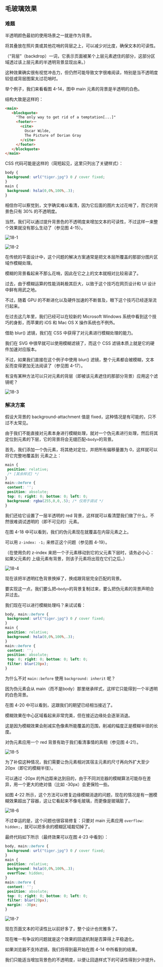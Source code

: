 ## 毛玻璃效果

### 难题

半透明颜色最初的使用场景之一就是作为背景。

将其叠放在照片类或其他花哨的背层之上，可以减少对比度，确保文本的可读性。

（“背层”（backdrop）一词，它表示页面被某个上层元素遮住的部分，这部分区域透过该上层元素的半透明背景显现出来。）

这种效果确实很有视觉冲击力，但仍然可能导致文字很难阅读，特别是当不透明度较低或背层图案太过花哨时。

举个例子，我们来看看图 4-14，图中 main 元素的背景是半透明的白色。

结构大致是这样的：

```html
<main>
   <blockquote>
     "The only way to get rid of a temptation[...]"
     <footer>－
       <cite>
         Oscar Wilde,
         The Picture of Dorian Gray
       </cite>
     </footer>
   </blockquote>
</main>
```

CSS 代码可能是这样的（简短起见，这里只列出了关键样式）：

```css
body {
 background: url("tiger.jpg") 0 / cover fixed;
}
main {
 background: hsla(0,0%,100%,.3);
}
```

相信你可以察觉到，文字确实难以看清，因为它后面的图片太过花哨了，而它的背景色只有 30% 的不透明度。

当然，我们可以通过提升背景色的不透明度来增加文本的可读性，不过这样一来整个效果就没有那么生动了（参见图 4-15）。

![18-1](https://github.com/Artila/CSS/blob/master/CSS%20SECRETS/%E7%AC%AC4%E7%AB%A0%20%E8%A7%86%E8%A7%89%E6%95%88%E6%9E%9C/images/18-1.PNG)

![18-2](https://github.com/Artila/CSS/blob/master/CSS%20SECRETS/%E7%AC%AC4%E7%AB%A0%20%E8%A7%86%E8%A7%89%E6%95%88%E6%9E%9C/images/18-2.PNG)

在传统的平面设计中，这个问题的解决方案通常是把文本层所覆盖的那部分图片区域作模糊处理。

模糊的背景看起来不那么花哨，因此在它之上的文本就相对比较易读了。

过去，由于模糊运算的性能消耗极其巨大，以致于这个技巧在网页设计和 UI 设计中鲜有用武之地。

不过，随着 GPU 的不断进化以及硬件加速的不断普及，眼下这个技巧已经逐渐流行起来。

在过去这几年里，我们已经可以在较新的 Microsoft Windows 系统中看到这个技巧的身影，而苹果的 iOS 和 Mac OS X 操作系统也不例外。

借助 blur() 滤镜，我们在 CSS 中获得了对元素进行模糊处理的能力。

我们在 SVG 中很早就可以使用模糊滤镜了，而这个 CSS 滤镜本质上就是它的硬件加速对应版本。

不过，如果我们直接在这个例子中使用 blur() 滤镜，整个元素都会被模糊，文本反而变得更加无法阅读了（参见图 4-17）。

有没有某种方法可以只对元素的背层（即被该元素遮住的那部分背景）应用这个滤镜呢？

![18-3](https://github.com/Artila/CSS/blob/master/CSS%20SECRETS/%E7%AC%AC4%E7%AB%A0%20%E8%A7%86%E8%A7%89%E6%95%88%E6%9E%9C/images/18-3.PNG)



### 解决方案

假设大背景的 background-attachment 值是 fixed，这种情况是有可能的，只不过不太常见。

由于我们不能直接对元素本身进行模糊处理，就对一个伪元素进行处理，然后将其定位到元素的下层，它的背景将会无缝匹配`<body>`的背景。

首先，我们添加一个伪元素，将其绝对定位，并把所有偏移量置为 0，这样就可以将它完整地覆盖到  元素之上：

```css
main {
 position: relative;
 /* [其余样式] */
}
main::before {
 content: '';
 position: absolute;
 top: 0; right: 0; bottom: 0; left: 0;
 background: rgba(255,0,0,.5); /* 仅用于调试 */
}
```

我们还给它设置了一层半透明的 red 背景，这样就可以看清楚我们做了什么，不然很难调试透明的（即不可见的）元素。

在图 4-18 中可以看到，我们的伪元素现在就覆盖在内容元素之上。

可以用 `z-index: -1;` 来修正这个问题（参见图 4-19）。

（在使用负的 z-index 来把一个子元素移动到它的父元素下层时，请务必小心：如果父元素的
上级元素有背景，则该子元素将出现在它们之后。）

![18-4](https://github.com/Artila/CSS/blob/master/CSS%20SECRETS/%E7%AC%AC4%E7%AB%A0%20%E8%A7%86%E8%A7%89%E6%95%88%E6%9E%9C/images/18-4.PNG)

现在该把半透明红色背景换掉了，换成跟背层完全匹配的背景。

要实现这一点，我们要么把`<body>`的背景复制过来，要么把伪元素的背景声明合
并过去。

我们现在可以进行模糊处理吗？来试试看：

```css
body, main::before {
 background: url("tiger.jpg") 0 / cover fixed;
}
main {
 position: relative;
 background: hsla(0,0%,100%,.3);
}
main::before {
 content: '';
 position: absolute;
 top: 0; right: 0; bottom: 0; left: 0;
 filter: blur(20px);
}
```

为什么不对 `main::before` 使用 `background: inherit` 呢？

因为伪元素会从 main（而不是body）那里继承样式，这样它只能得到一个半透明的白色背景。

在图 4-20 中可以看到，这跟我们的期望已经相当接近了。

模糊效果在中心区域看起来非常完美，但在接近边缘处会逐渐消退。

这是因为模糊效果会削减实色像素所能覆盖的范围，削减的幅度正是模糊半径的长度。

对伪元素应用一个 red 背景有助于我们看清事情的真相（参见图 4-21）。

![18-5](https://github.com/Artila/CSS/blob/master/CSS%20SECRETS/%E7%AC%AC4%E7%AB%A0%20%E8%A7%86%E8%A7%89%E6%95%88%E6%9E%9C/images/18-5.PNG)

为了补偿这种情况，我们需要让伪元素相对其宿主元素的尺寸再向外扩大至少 20px（即它的模糊半径）。

可以通过 -20px 的外边距来达到目的，由于不同浏览器的模糊算法可能存在差异，用一个更大的绝对值（比如 -30px）会更保险一些。

如图 4-22 所示，这个方法可以修复边缘模糊消退的问题，现在的情况是有一圈模糊效果超出了容器，这让它看起来不像毛玻璃，而更像是玻璃脏了。

![18-6](https://github.com/Artila/CSS/blob/master/CSS%20SECRETS/%E7%AC%AC4%E7%AB%A0%20%E8%A7%86%E8%A7%89%E6%95%88%E6%9E%9C/images/18-6.PNG)

不过幸运的是，这个问题也很容易修复：只要对 main 元素应用 `overflow: hidden;`，就可以把多余的模糊区域裁切掉了。

最终代码如下所示（最终效果可以在图 4-23 中看到）：

```css
body, main::before {
 background: url("tiger.jpg") 0 / cover fixed;
}
main {
 position: relative;
 background: hsla(0,0%,100%,.3);
 overflow: hidden;
}
main::before {
 content: '';
 position: absolute;
 top: 0; right: 0; bottom: 0; left: 0;
 filter: blur(20px);
 margin: -30px;
}
```

![18-7](https://github.com/Artila/CSS/blob/master/CSS%20SECRETS/%E7%AC%AC4%E7%AB%A0%20%E8%A7%86%E8%A7%89%E6%95%88%E6%9E%9C/images/18-7.PNG)

现在页面文本的可读性比以前好多了，整个设计也优雅多了。

现在唯一有争议的问题就是这个效果的回退机制是否算得上平稳退化。

如果浏览器不支持滤镜，我们将得到最开始在图 4-14 中所看到的结果。

我们只能适当增加背景色的不透明度，以便让回退样式下的可读性得到少许提升。
